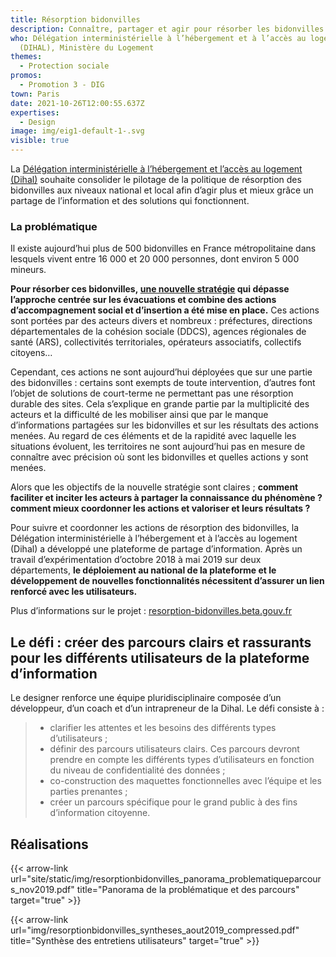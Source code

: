```yaml
---
title: Résorption bidonvilles
description: Connaître, partager et agir pour résorber les bidonvilles
who: Délégation interministérielle à l’hébergement et à l’accès au logement
  (DIHAL), Ministère du Logement
themes:
  - Protection sociale
promos:
  - Promotion 3 - DIG
town: Paris
date: 2021-10-26T12:00:55.637Z
expertises:
  - Design
image: img/eig1-default-1-.svg
visible: true
---
```

La [Délégation interministérielle à l’hébergement et l’accès au logement (Dihal)](https://www.gouvernement.fr/presentation-de-la-dihal) souhaite consolider le pilotage de la politique de résorption des bidonvilles aux niveaux national et local afin d’agir plus et mieux grâce un partage de l’information et des solutions qui fonctionnent.

### La problématique

Il existe aujourd’hui plus de 500 bidonvilles en France métropolitaine dans lesquels vivent entre 16 000 et 20 000 personnes, dont environ 5 000 mineurs.

**Pour résorber ces bidonvilles, [une nouvelle stratégie](https://www.gouvernement.fr/sites/default/files/contenu/piece-jointe/2018/06/circulaire_du_25_janvier_2018.pdf) qui dépasse l’approche centrée sur les évacuations et combine des actions d’accompagnement social et d’insertion a été mise en place.** Ces actions sont portées par des acteurs divers et nombreux : préfectures, directions départementales de la cohésion sociale (DDCS), agences régionales de santé (ARS), collectivités territoriales, opérateurs associatifs, collectifs citoyens…

Cependant, ces actions ne sont aujourd’hui déployées que sur une partie des bidonvilles : certains sont exempts de toute intervention, d’autres font l’objet de solutions de court-terme ne permettant pas une résorption durable des sites. Cela s’explique en grande partie par la multiplicité des acteurs et la difficulté de les mobiliser ainsi que par le manque d’informations partagées sur les bidonvilles et sur les résultats des actions menées. Au regard de ces éléments et de la rapidité avec laquelle les situations évoluent, les territoires ne sont aujourd’hui pas en mesure de connaître avec précision où sont les bidonvilles et quelles actions y sont menées.

Alors que les objectifs de la nouvelle stratégie sont claires ; **comment faciliter et inciter les acteurs à partager la connaissance du phénomène ? comment mieux coordonner les actions et valoriser et leurs résultats ?**

Pour suivre et coordonner les actions de résorption des bidonvilles, la Délégation interministérielle à l’hébergement et à l’accès au logement (Dihal) a développé une plateforme de partage d’information. Après un travail d’expérimentation d’octobre 2018 à mai 2019 sur deux départements, **le déploiement au national de la plateforme et le développement de nouvelles fonctionnalités nécessitent d’assurer un lien renforcé avec les utilisateurs.**

Plus d’informations sur le projet : [resorption-bidonvilles.beta.gouv.fr](https://resorption-bidonvilles.beta.gouv.fr/#/landing)

## Le défi : créer des parcours clairs et rassurants pour les différents utilisateurs de la plateforme d’information

Le designer renforce une équipe pluridisciplinaire composée d’un développeur, d’un coach et d’un intrapreneur de la Dihal. Le défi consiste à :

> * clarifier les attentes et les besoins des différents types d’utilisateurs ;
> * définir des parcours utilisateurs clairs. Ces parcours devront prendre en compte les différents types d’utilisateurs en fonction du niveau de confidentialité des données ;
> * co-construction des maquettes fonctionnelles avec l’équipe et les parties prenantes ;
> * créer un parcours spécifique pour le grand public à des fins d’information citoyenne.

## Réalisations

{{< arrow-link url="site/static/img/resorptionbidonvilles_panorama_problematiqueparcours_nov2019.pdf" title="Panorama de la problématique et des parcours" target="true" >}}

{{< arrow-link url="img/resorptionbidonvilles_syntheses_aout2019_compressed.pdf" title="Synthèse des entretiens utilisateurs" target="true" >}}